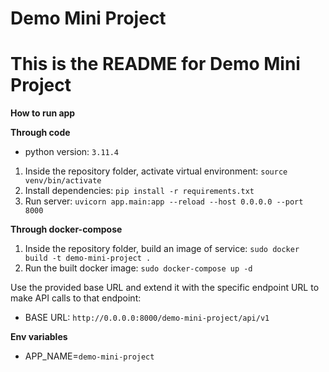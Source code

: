 # Demo Mini Project

# This is the README for Demo Mini Project
**How to run app**

 **Through code**
* python version: `3.11.4`
1. Inside the repository folder, activate virtual environment: `source venv/bin/activate`
2. Install dependencies: `pip install -r requirements.txt`
3. Run server: `uvicorn app.main:app --reload --host 0.0.0.0 --port 8000`

 **Through docker-compose**
1. Inside the repository folder, build an image of service: `sudo docker build -t demo-mini-project .`
2. Run the built docker image:  `sudo docker-compose up -d`

Use the provided base URL and extend it with the specific endpoint URL to make API calls to that endpoint:
* BASE URL: `http://0.0.0.0:8000/demo-mini-project/api/v1`


**Env variables**
* APP_NAME=`demo-mini-project`
